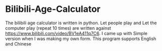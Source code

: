 # Bilibili-Age-Calculator
The bilibili age calculator is written in python.
Let people play and Let the computer play (repeat 10 times) are written against https://www.bilibili.com/video/BV1eA411q7C6.
I came up with Simple version when I was making my own form. 
This program supports English and Chinese
